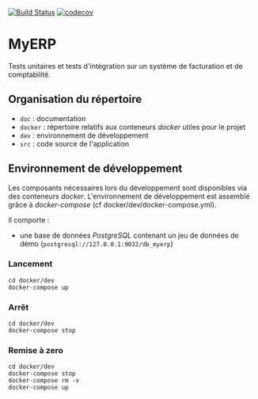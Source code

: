 [![Build Status](https://travis-ci.org/rvallet/ocp9-projetB4.svg?branch=main)](https://travis-ci.org/rvallet/ocp9-projetB4) [![codecov](https://codecov.io/gh/rvallet/ocp9-projetB4/branch/main/graph/badge.svg?token=EEV6FPUK0E)](https://codecov.io/gh/rvallet/ocp9-projetB4)

# MyERP
Tests unitaires et tests d'intégration sur un système de facturation et de comptabilité.

## Organisation du répertoire

*   `doc` : documentation
*   `docker` : répertoire relatifs aux conteneurs _docker_ utiles pour le projet
*   `dev` : environnement de développement
*   `src` : code source de l'application


## Environnement de développement

Les composants nécessaires lors du développement sont disponibles via des conteneurs _docker_.
L'environnement de développement est assemblé grâce à _docker-compose_
(cf docker/dev/docker-compose.yml).

Il comporte :

*   une base de données _PostgreSQL_ contenant un jeu de données de démo (`postgresql://127.0.0.1:9032/db_myerp`)


### Lancement

    cd docker/dev
    docker-compose up


### Arrêt

    cd docker/dev
    docker-compose stop


### Remise à zero

    cd docker/dev
    docker-compose stop
    docker-compose rm -v
    docker-compose up

